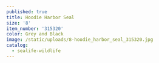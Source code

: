 ```yaml
---
published: true
title: Hoodie Harbor Seal
size: '8'
item_number: '315320'
color: Grey and Black
image: /static/uploads/8-hoodie_harbor_seal_315320.jpg
catalog:
  - sealife-wildlife
---
```


